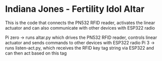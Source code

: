 # Indiana Jones - Fertility Idol Altar
This is the code that connects the PN532 RFID reader, activates the linear actuator and can also communicate with other devices with ESP322 radio

Pi zero -> runs altar.py which drives the PN532 RFID reader, controls linear actuator and sends commands to other devices with ESP322 radio
Pi 3 -> runs listen-act.py, which receives the RFID key tag string via ESP322 and can then act based on this tag

